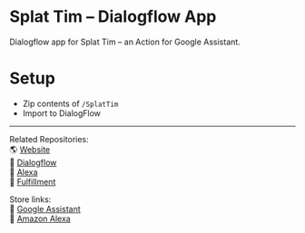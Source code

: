 # Splat Tim – Dialogflow App

Dialogflow app for Splat Tim – an Action for Google Assistant.

# Setup

- Zip contents of `/SplatTim`
- Import to DialogFlow


---

Related Repositories:  
🌎 [Website](https://github.com/marcorei/splattim-website)   
🐡 [Dialogflow](https://github.com/marcorei/splattim-dialogflow)  
🐠 [Alexa](https://github.com/marcorei/splattim-alexa)   
💬 [Fulfillment](https://github.com/marcorei/splattim-fulfillment)  

Store links:  
🦐 [Google Assistant](https://assistant.google.com/services/a/uid/000000c592ac878b?hl=en)  
🦀 [Amazon Alexa](https://www.amazon.com/dp/B07BD39BR4/)  